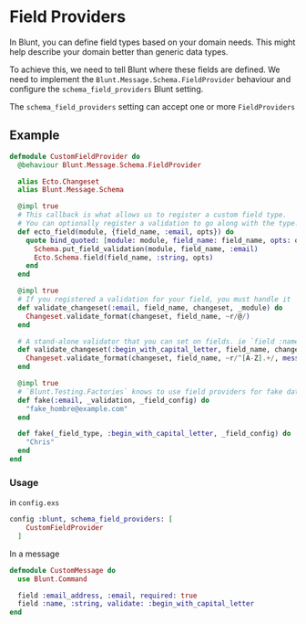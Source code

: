 # Field Providers

In Blunt, you can define field types based on your domain needs. This might help describe your domain better than generic data types.

To achieve this, we need to tell Blunt where these fields are defined. We need to implement the `Blunt.Message.Schema.FieldProvider` behaviour and configure the `schema_field_providers` Blunt setting.

The `schema_field_providers` setting can accept one or more `FieldProviders`

## Example

```elixir
defmodule CustomFieldProvider do
  @behaviour Blunt.Message.Schema.FieldProvider

  alias Ecto.Changeset
  alias Blunt.Message.Schema

  @impl true
  # This callback is what allows us to register a custom field type.
  # You can optionally register a validation to go along with the type.
  def ecto_field(module, {field_name, :email, opts}) do
    quote bind_quoted: [module: module, field_name: field_name, opts: opts] do
      Schema.put_field_validation(module, field_name, :email)
      Ecto.Schema.field(field_name, :string, opts)
    end
  end

  @impl true
  # If you registered a validation for your field, you must handle it
  def validate_changeset(:email, field_name, changeset, _module) do
    Changeset.validate_format(changeset, field_name, ~r/@/)
  end

  # A stand-alone validator that you can set on fields. ie `field :name, :string, validate: :begin_with_capital_letter`
  def validate_changeset(:begin_with_capital_letter, field_name, changeset, _module) do
    Changeset.validate_format(changeset, field_name, ~r/^[A-Z].+/, message: "must begin with a capital letter")
  end

  @impl true
  # `Blunt.Testing.Factories` knows to use field providers for fake data
  def fake(:email, _validation, _field_config) do
    "fake_hombre@example.com"
  end

  def fake(_field_type, :begin_with_capital_letter, _field_config) do
    "Chris"
  end
end
```

### Usage

in `config.exs`

```elixir
config :blunt, schema_field_providers: [
    CustomFieldProvider
  ]
```

In a message

```elixir 
defmodule CustomMessage do
  use Blunt.Command

  field :email_address, :email, required: true
  field :name, :string, validate: :begin_with_capital_letter
end
```
